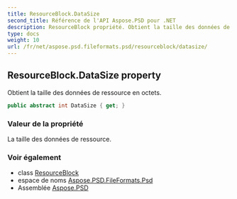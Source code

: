 ```yaml
---
title: ResourceBlock.DataSize
second_title: Référence de l'API Aspose.PSD pour .NET
description: ResourceBlock propriété. Obtient la taille des données de ressource en octets.
type: docs
weight: 10
url: /fr/net/aspose.psd.fileformats.psd/resourceblock/datasize/
---
```

## ResourceBlock.DataSize property

Obtient la taille des données de ressource en octets.

```csharp
public abstract int DataSize { get; }
```

### Valeur de la propriété

La taille des données de ressource.

### Voir également

* class [ResourceBlock](../)
* espace de noms [Aspose.PSD.FileFormats.Psd](../../resourceblock/)
* Assemblée [Aspose.PSD](../../../)


